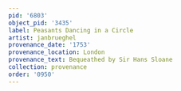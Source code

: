 ```yaml
---
pid: '6803'
object_pid: '3435'
label: Peasants Dancing in a Circle
artist: janbrueghel
provenance_date: '1753'
provenance_location: London
provenance_text: Bequeathed by Sir Hans Sloane
collection: provenance
order: '0950'
---
```

